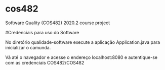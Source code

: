 # cos482
Software Quality (COS482) 2020.2 course project


#Credenciais para uso do Software

No diretório qualidade-software execute a aplicação Application.java para inicializar o camunda.

Vá até o navegador e acesse o endereço localhost:8080 e autentique-se com as credenciais COS482/COS482
